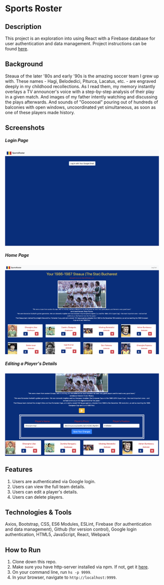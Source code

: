 # Sports Roster

## Description
This project is an exploration into using React with a Firebase database for user authentication and data management. Project instructions can be found [here](https://github.com/nss-nightclass-projects/exercise-vault/blob/master/REACT_sports_roster.md).

## Background
Steaua of the later '80s and early '90s is the amazing soccer team I grew up with. These names - Hagi, Belodedici, Piturca, Lacatus, etc. - are engraved deeply in my childhood recollections. As I read them, my memory instantly overlays a TV announcer's voice with a step-by-step analysis of their play in a given match. And images of my father intently watching and discussing the plays afterwards. And sounds of "Goooooal" pouring out of hundreds of balconies with open windows, uncoordinated yet simultaneous, as soon as one of these players made history. 

## Screenshots
##### Login Page
![Login Page](./screenshots-sports/login.png)

##### Home Page
![Home Page](./screenshots-sports/home.png)

##### Editing a Player's Details
![Edit Player](./screenshots-sports/edit_player.png)

## Features
1. Users are authenticated via Google login. 
1. Users can view the full team details.  
1. Users can edit a player's details. 
1. Users can delete players. 

## Technologies & Tools
Axios, Bootstrap, CSS, ES6 Modules, ESLint, Firebase (for authentication and data management), Github (for version control), Google login authentication, HTML5, JavaScript, React, Webpack

## How to Run
1. Clone down this repo.
1. Make sure you have http-server installed via npm. If not, get it [here](https://www.npmjs.com/package/http-server).
1. On your command line, run `hs -p 9999`.
1. In your browser, navigate to `http://localhost:9999`.




